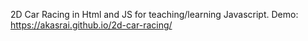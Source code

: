 2D Car Racing in Html and JS for teaching/learning Javascript.
Demo: https://akasrai.github.io/2d-car-racing/
